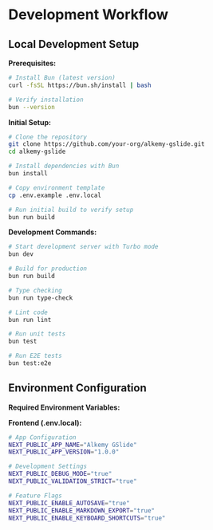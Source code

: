 # Development Workflow

## Local Development Setup

**Prerequisites:**
```bash
# Install Bun (latest version)
curl -fsSL https://bun.sh/install | bash

# Verify installation
bun --version
```

**Initial Setup:**
```bash
# Clone the repository
git clone https://github.com/your-org/alkemy-gslide.git
cd alkemy-gslide

# Install dependencies with Bun
bun install

# Copy environment template
cp .env.example .env.local

# Run initial build to verify setup
bun run build
```

**Development Commands:**
```bash
# Start development server with Turbo mode
bun dev

# Build for production
bun run build

# Type checking
bun run type-check

# Lint code
bun run lint

# Run unit tests
bun test

# Run E2E tests
bun test:e2e
```

## Environment Configuration

**Required Environment Variables:**

**Frontend (.env.local):**
```bash
# App Configuration
NEXT_PUBLIC_APP_NAME="Alkemy GSlide"
NEXT_PUBLIC_APP_VERSION="1.0.0"

# Development Settings
NEXT_PUBLIC_DEBUG_MODE="true"
NEXT_PUBLIC_VALIDATION_STRICT="true"

# Feature Flags
NEXT_PUBLIC_ENABLE_AUTOSAVE="true"
NEXT_PUBLIC_ENABLE_MARKDOWN_EXPORT="true"
NEXT_PUBLIC_ENABLE_KEYBOARD_SHORTCUTS="true"
```
